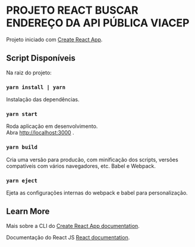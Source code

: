 # PROJETO REACT BUSCAR ENDEREÇO DA API PÚBLICA VIACEP

Projeto iniciado com [Create React App](https://github.com/facebook/create-react-app).




## Script Disponíveis

Na raiz do projeto:


### `yarn install | yarn`

Instalação das dependências.


### `yarn start`

Roda aplicação em desenvolvimento.\
Abra [http://localhost:3000](http://localhost:3000) .


### `yarn build`

Cria uma versão para producão, com minificação dos scripts, versões compatíveis com vários navegadores, etc. Babel e Webpack.


### `yarn eject`

Ejeta as configurações internas do webpack e babel para personalização.


## Learn More

Mais sobre a CLI do [Create React App documentation](https://facebook.github.io/create-react-app/docs/getting-started).

Documentação do React JS [React documentation](https://reactjs.org/).
